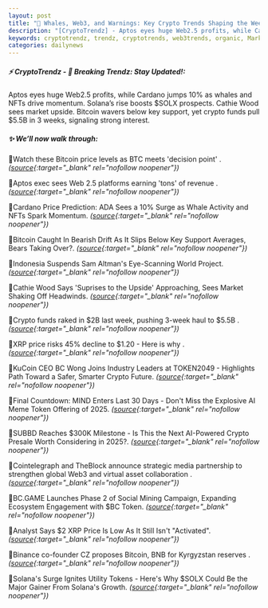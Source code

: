```yaml
---
layout: post
title: "🌌 Whales, Web3, and Warnings: Key Crypto Trends Shaping the Week Bitcoin News"
description: "[CryptoTrendz] - Aptos eyes huge Web2.5 profits, while Cardano jumps 10% as whales and NFTs drive momentum. Solana’s rise boosts $SOLX prospects. Cathie Wood sees market upside. Bitcoin wavers below key support, yet crypto funds pull $5.5B in 3 weeks, signaling strong interest."
keywords: cryptotrendz, trendz, cryptotrends, web3trends, organic, Market, Cardano, BTC, revenue, XRP, Bitcoin, Kyrgyzstan, Token, CEO, Mining, Crypto, Web3, AI
categories: dailynews
---
```


##### ⚡ CryptoTrendz - 📌 *Breaking Trendz: Stay Updated!:*

Aptos eyes huge Web2.5 profits, while Cardano jumps 10% as whales and NFTs drive momentum. Solana’s rise boosts $SOLX prospects. Cathie Wood sees market upside. Bitcoin wavers below key support, yet crypto funds pull $5.5B in 3 weeks, signaling strong interest.

##### ✨ *We’ll now walk through:*


🔹Watch these Bitcoin price levels as BTC meets 'decision point' . *([source](https://s.avyag.com/b7b5){:target="_blank" rel="nofollow noopener"})*

🔹Aptos exec sees Web 2.5 platforms earning 'tons' of revenue . *([source](https://s.avyag.com/jcvq){:target="_blank" rel="nofollow noopener"})*

🔹Cardano Price Prediction: ADA Sees a 10% Surge as Whale Activity and NFTs Spark Momentum. *([source](https://s.avyag.com/jffc){:target="_blank" rel="nofollow noopener"})*

🔹Bitcoin Caught In Bearish Drift As It Slips Below Key Support Averages, Bears Taking Over?. *([source](https://s.avyag.com/1y0k){:target="_blank" rel="nofollow noopener"})*

🔹Indonesia Suspends Sam Altman's Eye-Scanning World Project. *([source](https://s.avyag.com/5rqr){:target="_blank" rel="nofollow noopener"})*

🔹Cathie Wood Says 'Suprises to the Upside' Approaching, Sees Market Shaking Off Headwinds. *([source](https://s.avyag.com/1jfv){:target="_blank" rel="nofollow noopener"})*

🔹Crypto funds raked in $2B last week, pushing 3-week haul to $5.5B . *([source](https://s.avyag.com/eflw){:target="_blank" rel="nofollow noopener"})*

🔹XRP price risks 45% decline to $1.20 - Here is why . *([source](https://s.avyag.com/zzod){:target="_blank" rel="nofollow noopener"})*

🔹KuCoin CEO BC Wong Joins Industry Leaders at TOKEN2049 - Highlights Path Toward a Safer, Smarter Crypto Future. *([source](https://s.avyag.com/4ubd){:target="_blank" rel="nofollow noopener"})*

🔹Final Countdown: MIND Enters Last 30 Days - Don't Miss the Explosive AI Meme Token Offering of 2025. *([source](https://s.avyag.com/umzd){:target="_blank" rel="nofollow noopener"})*

🔹SUBBD Reaches $300K Milestone - Is This the Next AI-Powered Crypto Presale Worth Considering in 2025?. *([source](https://s.avyag.com/yv58){:target="_blank" rel="nofollow noopener"})*

🔹Cointelegraph and TheBlock announce strategic media partnership to strengthen global Web3 and virtual asset collaboration . *([source](https://s.avyag.com/cwxp){:target="_blank" rel="nofollow noopener"})*

🔹BC.GAME Launches Phase 2 of Social Mining Campaign, Expanding Ecosystem Engagement with $BC Token. *([source](https://s.avyag.com/r68v){:target="_blank" rel="nofollow noopener"})*

🔹Analyst Says $2 XRP Price Is Low As It Still Isn't "Activated". *([source](https://s.avyag.com/pccj){:target="_blank" rel="nofollow noopener"})*

🔹Binance co-founder CZ proposes Bitcoin, BNB for Kyrgyzstan reserves . *([source](https://s.avyag.com/41lz){:target="_blank" rel="nofollow noopener"})*

🔹Solana's Surge Ignites Utility Tokens - Here's Why $SOLX Could Be the Major Gainer From Solana's Growth. *([source](https://s.avyag.com/tg6l){:target="_blank" rel="nofollow noopener"})*
